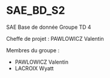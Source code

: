 # SAE_BD_S2
SAE Base de donnée 
Groupe TD 4

Cheffe de projet : PAWLOWICZ Valentin

Membres du groupe :
- PAWLOWICZ Valentin
- LACROIX Wyatt